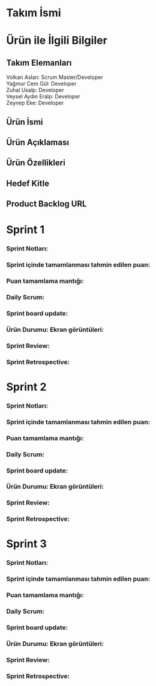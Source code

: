 # Takım İsmi

# Ürün ile İlgili Bilgiler
## Takım Elemanları
Volkan Aslan: Scrum Master/Developer  
Yağmur Cem Gül: Developer  
Zuhal Usalp: Developer  
Veysel Aydın Eralp: Developer  
Zeynep Eke: Developer

## Ürün İsmi

## Ürün Açıklaması

## Ürün Özellikleri

## Hedef Kitle

## Product Backlog URL

# Sprint 1
### Sprint Notları:
### Sprint içinde tamamlanması tahmin edilen puan: 
### Puan tamamlama mantığı:
### Daily Scrum: 
### Sprint board update: 
### Ürün Durumu: Ekran görüntüleri:
### Sprint Review:
### Sprint Retrospective:

# Sprint 2
### Sprint Notları:
### Sprint içinde tamamlanması tahmin edilen puan: 
### Puan tamamlama mantığı:
### Daily Scrum: 
### Sprint board update: 
### Ürün Durumu: Ekran görüntüleri:
### Sprint Review:
### Sprint Retrospective:

# Sprint 3
### Sprint Notları:
### Sprint içinde tamamlanması tahmin edilen puan: 
### Puan tamamlama mantığı:
### Daily Scrum: 
### Sprint board update: 
### Ürün Durumu: Ekran görüntüleri:
### Sprint Review:
### Sprint Retrospective:
